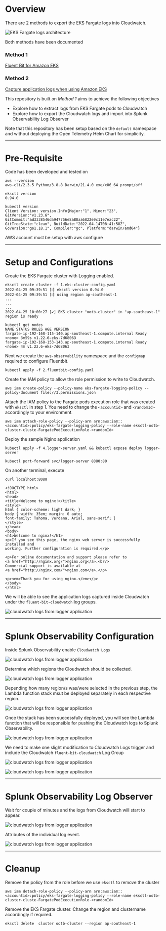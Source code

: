 

# Overview #


There are 2 methods to export the EKS Fargate logs into Cloudwatch. 

![EKS Fargate logs architecture](./images/o11y-eks-fargate-architecture.png)

Both methods have been documented 

### Method 1 ###

[Fluent Bit for Amazon EKS](https://aws.amazon.com/blogs/containers/fluent-bit-for-amazon-eks-on-aws-fargate-is-here/)


### Method 2 ###

[Capture application logs when using Amazon EKS ](https://aws.amazon.com/blogs/containers/how-to-capture-application-logs-when-using-amazon-eks-on-aws-fargate/)



This repository is built on *Method 1* aims to achieve the following objectives

- Explore how to extract logs from EKS Fargate pods to Cloudwatch
- Explore how to export the Cloudwatch logs and import into Splunk Observability Log Observer

Note that this repository has been setup based on the `default` namespace and without deploying the Open Telemetry Helm Chart for simplicity.


---

# Pre-Requisite #

Code has been developed and tested on

```
aws --version
aws-cli/2.3.5 Python/3.8.8 Darwin/21.4.0 exe/x86_64 prompt/off

eksctl version
0.94.0

kubectl version
Client Version: version.Info{Major:"1", Minor:"23", GitVersion:"v1.23.6", GitCommit:"ad3338546da947756e8a88aa6822e9c11e7eac22", GitTreeState:"clean", BuildDate:"2022-04-14T08:41:58Z", GoVersion:"go1.18.1", Compiler:"gc", Platform:"darwin/amd64"}
```

AWS account must be setup with aws configure

---

# Setup and Configurations #


Create the EKS Fargate cluster with Logging enabled.
```
eksctl create cluster -f 1.eks-cluster-config.yaml
2022-04-25 09:39:51 [ℹ] eksctl version 0.94.0
2022-04-25 09:39:51 [ℹ] using region ap-southeast-1
...
...
...
2022-04-25 10:00:27 [✔] EKS cluster "ootb-cluster" in "ap-southeast-1" region is ready
```
```
kubectl get nodes
NAME STATUS ROLES AGE VERSION
fargate-ip-192-168-115-140.ap-southeast-1.compute.internal Ready <none> 3m59s v1.22.6-eks-7d68063
fargate-ip-192-168-153-143.ap-southeast-1.compute.internal Ready <none> 4m v1.22.6-eks-7d68063
```

Next we create the `aws-observability` namespace and the `configmap` required to configure Fluentbit.
```
kubectl apply -f 2.fluentbit-config.yaml
```

Create the IAM policy to allow the role permission to write to Cloudwatch.

```
aws iam create-policy --policy-name eks-fargate-logging-policy --policy-document file://3.permissions.json
```

Attach the IAM policy to the Fargate pods execution role that was created with `eksctl` in step 1. You need to change the `<accountid>` and `<randomId>` accordingly to your environment.

```
aws iam attach-role-policy --policy-arn arn:aws:iam::<accountid>:policy/eks-fargate-logging-policy --role-name eksctl-ootb-cluster-cluste-FargatePodExecutionRole-<randomId>
```

Deploy the sample Nginx application 

```
kubectl apply -f 4.logger-server.yaml && kubectl expose deploy logger-server
```

```
kubectl port-forward svc/logger-server 8080:80 
```

On another terminal, execute 

```
curl localhost:8080
```

```
<!DOCTYPE html>
<html>
<head>
<title>Welcome to nginx!</title>
<style>
html { color-scheme: light dark; }
body { width: 35em; margin: 0 auto;
font-family: Tahoma, Verdana, Arial, sans-serif; }
</style>
</head>
<body>
<h1>Welcome to nginx!</h1>
<p>If you see this page, the nginx web server is successfully installed and
working. Further configuration is required.</p>

<p>For online documentation and support please refer to
<a href="http://nginx.org/">nginx.org</a>.<br/>
Commercial support is available at
<a href="http://nginx.com/">nginx.com</a>.</p>

<p><em>Thank you for using nginx.</em></p>
</body>
</html>
```


We will be able to see the application logs captured inside Cloudwatch under the `fluent-bit-cloudwatch` log groups.


![cloudwatch logs from logger application](./images/cloudwatch-logs.png)

---

# Splunk Observability Configuration #


Inside Splunk Observability enable `Cloudwatch Logs`

![cloudwatch logs from logger application](./images/o11y-cloudwatch-enable.png)

Determine which regions the Cloudwatch should be collected. 

![cloudwatch logs from logger application](./images/o11y-cloudwatch-enable-regions.png)


Depending how many region/s was/were selected in the previous step, the Lambda function stack msut be deployed separately in each respective region.

![cloudwatch logs from logger application](./images/o11y-cloudwatch-deploy-stack.png)


Once the stack has been successfully deployed, you will see the Lambda function that will be responsible for pushing the Cloudwatch logs to Splunk Observability.

![cloudwatch logs from logger application](./images/o11y-cloudwatch-logs-lambda.png)

We need to make one slight modification to Cloudwatch Logs trigger and include the Cloudwatch `fluent-bit-cloudwatch` Log Group

![cloudwatch logs from logger application](./images/o11y-lambda-add-trigger.png)


![cloudwatch logs from logger application](./images/o11y-cloudwatch-log-group.png)

---
# Splunk Observability Log Observer #

Wait for couple of minutes and the logs from Cloudwatch will start to appear.

![cloudwatch logs from logger application](./images/o11y-lo-select-filter.png)

Attributes of the individual log event.

![cloudwatch logs from logger application](./images/o11y-lo-apply-filter.png)



--- 
# Cleanup


Remove the policy from the role before we use `eksctl` to remove the cluster

```
aws iam detach-role-policy --policy-arn arn:aws:iam::<accountid>:policy/eks-fargate-logging-policy --role-name eksctl-ootb-cluster-cluste-FargatePodExecutionRole-<randomId>
```


Remove the EKS Fargate cluster. Change the region and clustername accordingly if required.

```
eksctl delete  cluster ootb-cluster --region ap-southeast-1
```
